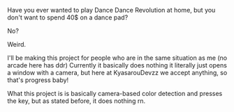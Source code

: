 Have you ever wanted to play Dance Dance Revolution at home, but you don't want to spend 40$ on a dance pad?

No?

Weird.

I'll be making this project for people who are in the same situation as me (no arcade here has ddr)
Currently it basically does nothing it literally just opens a window with a camera, but here at KyasarouDevzz we accept anything, so that's progress baby!

What this project is is basically camera-based color detection and presses the key, but as stated before, it does nothing rn.
